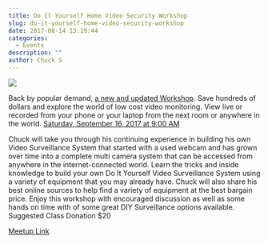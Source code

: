 ```yaml
---
title: Do It Yourself Home Video Security Workshop
slug: do-it-yourself-home-video-security-workshop
date: 2017-08-14 13:19:44
categories:
  - Events
description: ""
author: Chuck S
---
```



![](/uploads/2017/08/security-cameras-300x169.jpg)

Back by popular demand, [a new and updated Workshop](https://www.meetup.com/CT-Hackerspace/events/242539895/). Save hundreds of dollars and explore the world of low cost video monitoring. View live or recorded from your phone or your laptop from the next room or anywhere in the world. [Saturday, September 16, 2017 at 9:00 AM](https://www.meetup.com/CT-Hackerspace/events/242539895/)

Chuck will take you through his continuing experience in building his own Video Surveillance System that started with a used webcam and has grown over time into a complete multi camera system that can be accessed from anywhere in the internet-connected world. Learn the tricks and inside knowledge to build your own Do It Yourself Video Surveillance System using a variety of equipment that you may already have. Chuck will also share his best online sources to help find a variety of equipment at the best bargain price. Enjoy this workshop with encouraged discussion as well as some hands on time with of some great DIY Surveillance options available. Suggested Class Donation $20

[Meetup Link](https://www.meetup.com/CT-Hackerspace/events/242539895/)
